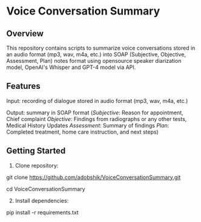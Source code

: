 # Voice Conversation Summary

## Overview

This repository contains scripts to summarize voice conversations stored in an audio format (mp3, wav, m4a, etc.) into SOAP (Subjective, Objective, Assessment, Plan) notes format using opensource speaker diarization model, OpenAI's Whisper and GPT-4 model via API.

## Features

Input: recording of dialogue stored in audio format (mp3, wav, m4a, etc.)

Output: summary in SOAP format (*Subjective*: Reason for appointment, Chief complaint
*Objective*: Findings from radiographs or any other tests, Medical History Updates
*Assessment*: Summary of findings
*Plan*: Completed treatment, home care instruction, and next steps)

## Getting Started
1. Clone repository:

git clone https://github.com/adobshik/VoiceConversationSummary.git

cd VoiceConversationSummary

2. Install dependencies:

pip install -r requirements.txt
